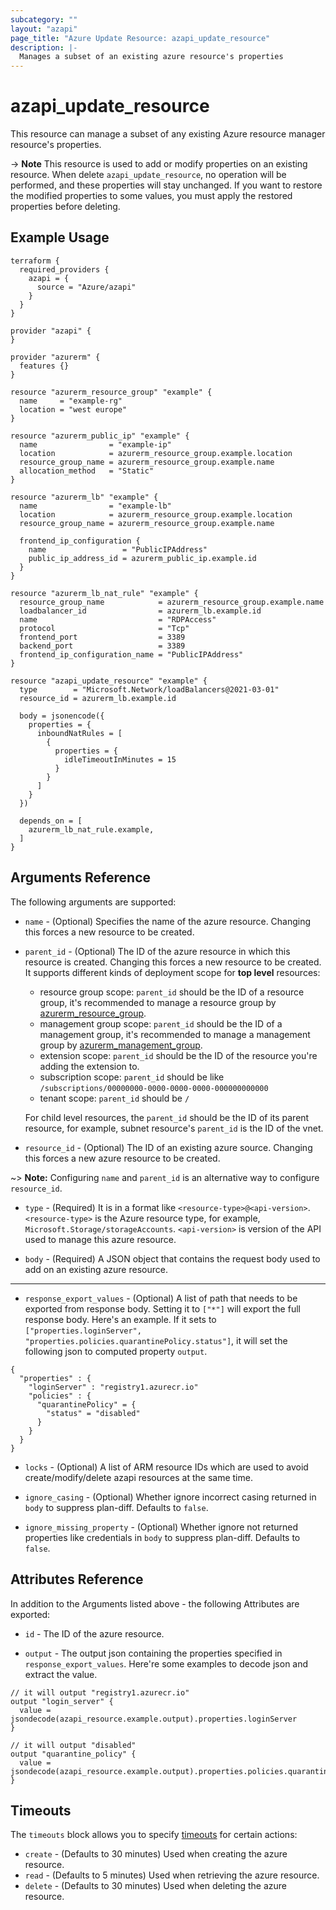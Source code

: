 ```yaml
---
subcategory: ""
layout: "azapi"
page_title: "Azure Update Resource: azapi_update_resource"
description: |-
  Manages a subset of an existing azure resource's properties
---
```


# azapi_update_resource

This resource can manage a subset of any existing Azure resource manager resource's properties.

-> **Note** This resource is used to add or modify properties on an existing resource.
When delete `azapi_update_resource`, no operation will be performed, and these properties will stay unchanged.
If you want to restore the modified properties to some values, you must apply the restored properties before deleting.

## Example Usage

```hcl
terraform {
  required_providers {
    azapi = {
      source = "Azure/azapi"
    }
  }
}

provider "azapi" {
}

provider "azurerm" {
  features {}
}

resource "azurerm_resource_group" "example" {
  name     = "example-rg"
  location = "west europe"
}

resource "azurerm_public_ip" "example" {
  name                = "example-ip"
  location            = azurerm_resource_group.example.location
  resource_group_name = azurerm_resource_group.example.name
  allocation_method   = "Static"
}

resource "azurerm_lb" "example" {
  name                = "example-lb"
  location            = azurerm_resource_group.example.location
  resource_group_name = azurerm_resource_group.example.name

  frontend_ip_configuration {
    name                 = "PublicIPAddress"
    public_ip_address_id = azurerm_public_ip.example.id
  }
}

resource "azurerm_lb_nat_rule" "example" {
  resource_group_name            = azurerm_resource_group.example.name
  loadbalancer_id                = azurerm_lb.example.id
  name                           = "RDPAccess"
  protocol                       = "Tcp"
  frontend_port                  = 3389
  backend_port                   = 3389
  frontend_ip_configuration_name = "PublicIPAddress"
}

resource "azapi_update_resource" "example" {
  type        = "Microsoft.Network/loadBalancers@2021-03-01"
  resource_id = azurerm_lb.example.id

  body = jsonencode({
    properties = {
      inboundNatRules = [
        {
          properties = {
            idleTimeoutInMinutes = 15
          }
        }
      ]
    }
  })

  depends_on = [
    azurerm_lb_nat_rule.example,
  ]
}

```

## Arguments Reference

The following arguments are supported:
* `name` - (Optional) Specifies the name of the azure resource. Changing this forces a new resource to be created.

* `parent_id` - (Optional) The ID of the azure resource in which this resource is created. Changing this forces a new resource to be created. It supports different kinds of deployment scope for **top level** resources: 
    - resource group scope: `parent_id` should be the ID of a resource group, it's recommended to manage a resource group by [azurerm_resource_group](https://registry.terraform.io/providers/hashicorp/azurerm/latest/docs/resources/resource_group).
    - management group scope: `parent_id` should be the ID of a management group, it's recommended to manage a management group by [azurerm_management_group](https://registry.terraform.io/providers/hashicorp/azurerm/latest/docs/resources/management_group).
    - extension scope: `parent_id` should be the ID of the resource you're adding the extension to.
    - subscription scope: `parent_id` should be like `/subscriptions/00000000-0000-0000-0000-000000000000`
    - tenant scope: `parent_id` should be `/`

  For child level resources, the `parent_id` should be the ID of its parent resource, for example, subnet resource's `parent_id` is the ID of the vnet.

* `resource_id` - (Optional) The ID of an existing azure source. Changing this forces a new azure resource to be created.

~> **Note:** Configuring `name` and `parent_id` is an alternative way to configure `resource_id`.

* `type` - (Required) It is in a format like `<resource-type>@<api-version>`. `<resource-type>` is the Azure resource type, for example, `Microsoft.Storage/storageAccounts`.
  `<api-version>` is version of the API used to manage this azure resource.

* `body` - (Required) A JSON object that contains the request body used to add on an existing azure resource. 

---

* `response_export_values` - (Optional) A list of path that needs to be exported from response body.
  Setting it to `["*"]` will export the full response body.
  Here's an example. If it sets to `["properties.loginServer", "properties.policies.quarantinePolicy.status"]`, it will set the following json to computed property `output`.
```
{
  "properties" : {
    "loginServer" : "registry1.azurecr.io"
    "policies" : {
      "quarantinePolicy" = {
        "status" = "disabled"
      }
    }
  }
}
```

* `locks` - (Optional) A list of ARM resource IDs which are used to avoid create/modify/delete azapi resources at the same time.

* `ignore_casing` - (Optional) Whether ignore incorrect casing returned in `body` to suppress plan-diff. Defaults to `false`.

* `ignore_missing_property` - (Optional) Whether ignore not returned properties like credentials in `body` to suppress plan-diff. Defaults to `false`.

## Attributes Reference

In addition to the Arguments listed above - the following Attributes are exported:

* `id` - The ID of the azure resource.

* `output` - The output json containing the properties specified in `response_export_values`. Here're some examples to decode json and extract the value.
```
// it will output "registry1.azurecr.io"
output "login_server" {
  value = jsondecode(azapi_resource.example.output).properties.loginServer
}

// it will output "disabled"
output "quarantine_policy" {
  value = jsondecode(azapi_resource.example.output).properties.policies.quarantinePolicy.status
}
```

## Timeouts

The `timeouts` block allows you to specify [timeouts](https://www.terraform.io/docs/configuration/resources.html#timeouts) for certain actions:

* `create` - (Defaults to 30 minutes) Used when creating the azure resource.
* `read` - (Defaults to 5 minutes) Used when retrieving the azure resource.
* `delete` - (Defaults to 30 minutes) Used when deleting the azure resource.
